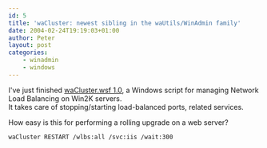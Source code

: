 ```yaml
---
id: 5
title: 'waCluster: newest sibling in the waUtils/WinAdmin family'
date: 2004-02-24T19:19:03+01:00
author: Peter
layout: post
categories:
    - winadmin
    - windows
---
```

I've just finished [waCluster.wsf 1.0](https://github.com/pforret/WinAdmin), a Windows script for managing Network Load Balancing on Win2K servers.  
It takes care of stopping/starting load-balanced ports, related services.

How easy is this for performing a rolling upgrade on a web server?  

`waCluster RESTART /wlbs:all /svc:iis /wait:300`